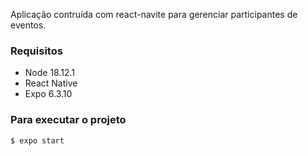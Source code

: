 
Aplicação contruída com react-navite para gerenciar participantes de eventos.

### Requisitos

- Node 18.12.1
- React Native
- Expo 6.3.10


### Para executar o projeto
```bash
$ expo start
```


